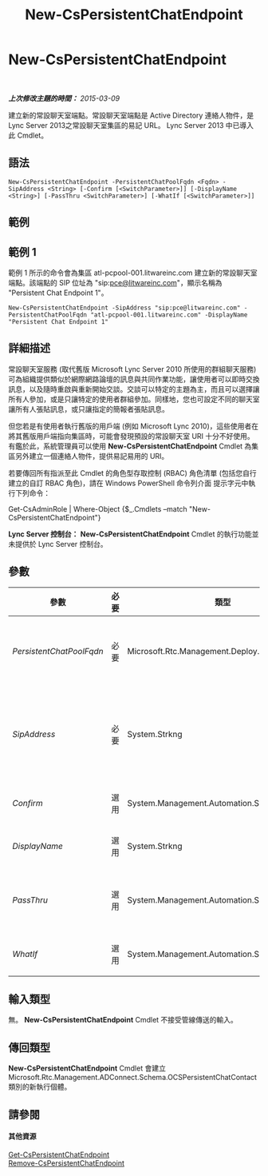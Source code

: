 ﻿---
title: New-CsPersistentChatEndpoint
TOCTitle: New-CsPersistentChatEndpoint
ms:assetid: 3a3a7acc-3239-4140-8005-ef72ab2f61e1
ms:mtpsurl: https://technet.microsoft.com/zh-tw/library/JJ204811(v=OCS.15)
ms:contentKeyID: 49290632
ms.date: 08/10/2015
mtps_version: v=OCS.15
ms.translationtype: HT
---

# New-CsPersistentChatEndpoint

 

_**上次修改主題的時間：** 2015-03-09_

建立新的常設聊天室端點。常設聊天室端點是 Active Directory 連絡人物件，是 Lync Server 2013之常設聊天室集區的易記 URL。 Lync Server 2013 中已導入此 Cmdlet。

## 語法

    New-CsPersistentChatEndpoint -PersistentChatPoolFqdn <Fqdn> -SipAddress <String> [-Confirm [<SwitchParameter>]] [-DisplayName <String>] [-PassThru <SwitchParameter>] [-WhatIf [<SwitchParameter>]]

## 範例

## 範例 1

範例 1 所示的命令會為集區 atl-pcpool-001.litwareinc.com 建立新的常設聊天室端點。該端點的 SIP 位址為 "sip:pce@litwareinc.com"，顯示名稱為 "Persistent Chat Endpoint 1"。

    New-CsPersistentChatEndpoint -SipAddress "sip:pce@litwareinc.com" -PersistentChatPoolFqdn "atl-pcpool-001.litwareinc.com" -DisplayName "Persistent Chat Endpoint 1"

## 詳細描述

常設聊天室服務 (取代舊版 Microsoft Lync Server 2010 所使用的群組聊天服務) 可為組織提供類似於網際網路論壇的訊息與共同作業功能，讓使用者可以即時交換訊息，以及隨時重啟與重新開始交談。交談可以特定的主題為主，而且可以選擇讓所有人參加，或是只讓特定的使用者群組參加。同樣地，您也可設定不同的聊天室讓所有人張貼訊息，或只讓指定的簡報者張貼訊息。

但您若是有使用者執行舊版的用戶端 (例如 Microsoft Lync 2010)，這些使用者在將其舊版用戶端指向集區時，可能會發現預設的常設聊天室 URI 十分不好使用。 有鑑於此，系統管理員可以使用 **New-CsPersistentChatEndpoint** Cmdlet 為集區另外建立一個連絡人物件，提供易記易用的 URI。

若要傳回所有指派至此 Cmdlet 的角色型存取控制 (RBAC) 角色清單 (包括您自行建立的自訂 RBAC 角色)，請在 Windows PowerShell 命令列介面 提示字元中執行下列命令：

Get-CsAdminRole | Where-Object {$\_.Cmdlets –match "New-CsPersistentChatEndpoint"}

**Lync Server 控制台：** **New-CsPersistentChatEndpoint** Cmdlet 的執行功能並未提供於 Lync Server 控制台。

## 參數


<table>
<colgroup>
<col style="width: 25%" />
<col style="width: 25%" />
<col style="width: 25%" />
<col style="width: 25%" />
</colgroup>
<thead>
<tr class="header">
<th>參數</th>
<th>必要</th>
<th>類型</th>
<th>說明</th>
</tr>
</thead>
<tbody>
<tr class="odd">
<td><p><em>PersistentChatPoolFqdn</em></p></td>
<td><p>必要</p></td>
<td><p>Microsoft.Rtc.Management.Deploy.Fqdn</p></td>
<td><p>新端點要與常設聊天室集區相關聯的完整網域名稱。例如：</p>
<p>-PersistentChatPoolFqdn &quot;atl-pc-001.litwareinc.com&quot;</p></td>
</tr>
<tr class="even">
<td><p><em>SipAddress</em></p></td>
<td><p>必要</p></td>
<td><p>System.Strkng</p></td>
<td><p>可讓端點與 SIP 裝置 (例如 Lync 2013) 通訊的唯一識別碼。SIP 位址必須使用 sip: 首碼，以及有效的 SIP 網域，例如：</p>
<p>-SipAddress &quot;sip:pcEndpoint1@litwareinc.com&quot;</p></td>
</tr>
<tr class="odd">
<td><p><em>Confirm</em></p></td>
<td><p>選用</p></td>
<td><p>System.Management.Automation.SwitchParameter</p></td>
<td><p>在執行命令前先提示確認。</p></td>
</tr>
<tr class="even">
<td><p><em>DisplayName</em></p></td>
<td><p>選用</p></td>
<td><p>System.Strkng</p></td>
<td><p>新連絡人物件的 Active Directory 顯示名稱。</p></td>
</tr>
<tr class="odd">
<td><p><em>PassThru</em></p></td>
<td><p>選用</p></td>
<td><p>System.Management.Automation.SwitchParameter</p></td>
<td><p>可讓您透過管線傳遞代表新常設聊天室端點的連絡人物件。根據預設， <strong>New-CsPersistentChatEndpoint</strong> Cmdlet 不會透過管線傳遞物件。</p></td>
</tr>
<tr class="even">
<td><p><em>WhatIf</em></p></td>
<td><p>選用</p></td>
<td><p>System.Management.Automation.SwitchParameter</p></td>
<td><p>說明執行命令時若不實際執行命令的後果。</p></td>
</tr>
</tbody>
</table>


## 輸入類型

無。 **New-CsPersistentChatEndpoint** Cmdlet 不接受管線傳送的輸入。

## 傳回類型

**New-CsPersistentChatEndpoint** Cmdlet 會建立 Microsoft.Rtc.Management.ADConnect.Schema.OCSPersistentChatContact 類別的新執行個體。

## 請參閱

#### 其他資源

[Get-CsPersistentChatEndpoint](get-cspersistentchatendpoint.md)  
[Remove-CsPersistentChatEndpoint](remove-cspersistentchatendpoint.md)

